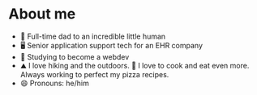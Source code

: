 # About me

- 🧒 Full-time dad to an incredible little human
- 🖥 Senior application support tech for an EHR company
- 📖 Studying to become a webdev
- ⛰ I love hiking and the outdoors. 🍕 I love to cook and eat even more. Always working to perfect my pizza recipes.
- 😄 Pronouns: he/him
